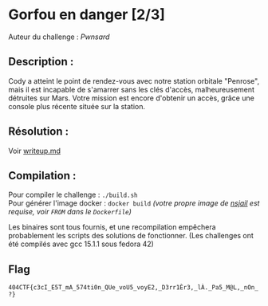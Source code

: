 # Gorfou en danger [2/3]

Auteur du challenge : *Pwnsard*

## Description :

Cody a atteint le point de rendez-vous avec notre station orbitale "Penrose", mais il est incapable de s'amarrer sans les clés d'accès, malheureusement détruites sur Mars. Votre mission est encore d'obtenir un accès, grâce une console plus récente située sur la station.

## Résolution :

Voir [writeup.md](writeup.md)

## Compilation :

Pour compiler le challenge : `./build.sh`  
Pour générer l'image docker : `docker build` *(votre propre image de [nsjail](https://github.com/google/nsjail) est requise, voir `FROM` dans le `Dockerfile`)*

Les binaires sont tous fournis, et une recompilation empêchera probablement les scripts des solutions de fonctionner. (Les challenges ont été compilés avec gcc 15.1.1 sous fedora 42)


## Flag

`404CTF{c3cI_E5T_mA_574ti0n_QUe_voU5_voyE2,_D3rr1Èr3,_lÀ._Pa5_M@L,_nOn_?}`